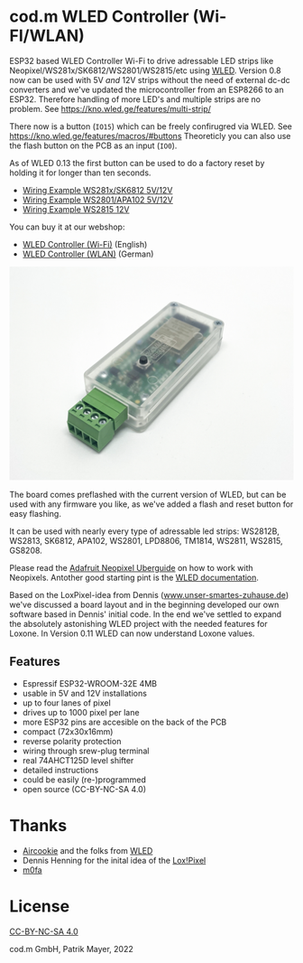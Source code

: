 # cod.m WLED Controller (Wi-FI/WLAN)

ESP32 based WLED Controller Wi-Fi to drive adressable LED strips like Neopixel/WS281x/SK6812/WS2801/WS2815/etc using [WLED](https://github.com/Aircoookie/WLED).
Version 0.8 now can be used with 5V *and* 12V strips without the need of external dc-dc converters and we've updated the microcontroller from an ESP8266 to an ESP32. Therefore handling of more LED's and multiple strips are no problem. See https://kno.wled.ge/features/multi-strip/

There now is a button (`IO15`) which can be freely confirugred via WLED. See https://kno.wled.ge/features/macros/#buttons Theoreticly you can also use the flash button on the PCB as an input (`IO0`).

As of WLED 0.13 the first button can be used to do a factory reset by holding it for longer than ten seconds.

* [Wiring Example WS281x/SK6812 5V/12V](https://shop.codm.de/media/c4/06/3f/1694090274/Anschlussplan-codm-pixel-controller-V0-8-WS281x-SK6812-1-0.pdf)
* [Wiring Example WS2801/APA102 5V/12V](https://shop.codm.de/media/19/40/a3/1694090282/Anschlussplan-codm-pixel-controller-V0-8-WS2801-1-0.pdf)
* [Wiring Example WS2815 12V](https://shop.codm.de/media/3a/1d/47/1694090288/Anschlussplan-codm-pixel-controller-V0-8-WS2815-1-0.pdf)

You can buy it at our webshop: 
* [WLED Controller (Wi-Fi)](https://shop.codm.de/en/automation/wled/30/wled-controller-wlan/wi-fi) (English)
* [WLED Controller (WLAN)](https://shop.codm.de/automation/pixel/30/wlan-pixel-controller-wled) (German)

[![cod.m GmbH WLED Controller (Wi-Fi/WLAN)](codm-pixel-controller-wled-0.8-case-top.jpg)](https://shop.codm.de/automation/wled/30/wled-controller-wlan/wi-fi)

The board comes preflashed with the current version of WLED, but can be used with any firmware you like, as we've added a flash and reset button for easy flashing.

It can be used with nearly every type of adressable led strips: WS2812B, WS2813, SK6812, APA102, WS2801, LPD8806, TM1814, WS2811, WS2815, GS8208.

Please read the [Adafruit Neopixel Uberguide](https://learn.adafruit.com/adafruit-neopixel-uberguide) on how to work with Neopixels. Antother good starting pint is the [WLED documentation](https://kno.wled.ge/).

Based on the LoxPixel-idea from Dennis (www.unser-smartes-zuhause.de) we've discussed a board layout and in the beginning developed our own software based in Dennis' initial code.
In the end we've settled to expand the absolutely astonishing WLED project with the needed features for Loxone. In Version 0.11 WLED can now understand Loxone values.

## Features

* Espressif ESP32-WROOM-32E 4MB
* usable in 5V and 12V installations
* up to four lanes of pixel
* drives up to 1000 pixel per lane
* more ESP32 pins are accesible on the back of the PCB
* compact (72x30x16mm)
* reverse polarity protection
* wiring through srew-plug terminal
* real 74AHCT125D level shifter
* detailed instructions
* could be easily (re-)programmed
* open source (CC-BY-NC-SA 4.0)

# Thanks

* [Aircookie](https://github.com/Aircoookie) and the folks from [WLED](https://github.com/Aircoookie/WLED)
* Dennis Henning for the inital idea of the [Lox!Pixel](https://unser-smartes-zuhause.de/2019/10/20/loxpixel-rgbw-neopixel-integration-in-loxone/)
* [m0fa](https://github.com/m0fa)

# License

[CC-BY-NC-SA 4.0](https://creativecommons.org/licenses/by-nc-sa/4.0/de/)

cod.m GmbH, Patrik Mayer, 2022
